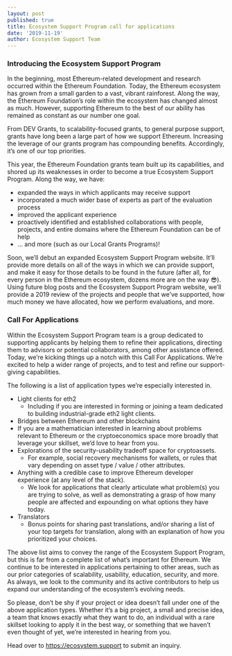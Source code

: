 ```yaml
---
layout: post
published: true
title: Ecosystem Support Program call for applications
date: '2019-11-19'
author: Ecosystem Support Team
---
```


### Introducing the Ecosystem Support Program

In the beginning, most Ethereum-related development and research occurred within the Ethereum Foundation. Today, the Ethereum ecosystem has grown from a small garden to a vast, vibrant rainforest. Along the way, the Ethereum Foundation’s role within the ecosystem has changed almost as much. However, supporting Ethereum to the best of our ability has remained as constant as our number one goal.

From DEV Grants, to scalability-focused grants, to general purpose support, grants have long been a large part of how we support Ethereum. Increasing the leverage of our grants program has compounding benefits. Accordingly, it’s one of our top priorities.

This year, the Ethereum Foundation grants team built up its capabilities, and shored up its weaknesses in order to become a true Ecosystem Support Program. Along the way, we have:

* expanded the ways in which applicants may receive support
* incorporated a much wider base of experts as part of the evaluation process
* improved the applicant experience
* proactively identified and established collaborations with people, projects, and entire domains where the Ethereum Foundation can be of help
* … and more (such as our Local Grants Programs)!

Soon, we’ll debut an expanded Ecosystem Support Program website. It’ll provide more details on all of the ways in which we can provide support, and make it easy for those details to be found in the future (after all, for every person in the Ethereum ecosystem, dozens more are on the way 😎). Using future blog posts and the Ecosystem Support Program website, we’ll provide a 2019 review of the projects and people that we’ve supported, how much money we have allocated, how we perform evaluations, and more.


### Call For Applications

Within the Ecosystem Support Program team is a group dedicated to supporting applicants by helping them to refine their applications, directing them to advisors or potential collaborators, among other assistance offered. Today, we’re kicking things up a notch with this Call For Applications. We’re excited to help a wider range of projects, and to test and refine our support-giving capabilities.

The following is a list of application types we’re especially interested in.

* Light clients for eth2
    * Including if you are interested in forming or joining a team dedicated to building industrial-grade eth2 light clients.
* Bridges between Ethereum and other blockchains
* If you are a mathematician interested in learning about problems relevant to Ethereum or the cryptoeconomics space more broadly that leverage your skillset, we’d love to hear from you.
* Explorations of the security-usability tradeoff space for cryptoassets.
    * For example, social recovery mechanisms for wallets, or rules that vary depending on asset type / value / other attributes.
* Anything with a credible case to improve Ethereum developer experience (at any level of the stack).
    * We look for applications that clearly articulate what problem(s) you are trying to solve, as well as demonstrating a grasp of how many people are affected and expounding on what options they have today. 
* Translators
    * Bonus points for sharing past translations, and/or sharing a list of your top targets for translation, along with an explanation of how you prioritized your choices.


The above list aims to convey the range of the Ecosystem Support Program, but this is far from a complete list of what’s important for Ethereum. We continue to be interested in applications pertaining to other areas, such as our prior categories of scalability, usability, education, security, and more. As always, we look to the community and its active contributors to help us expand our understanding of the ecosystem’s evolving needs.

So please, don’t be shy if your project or idea doesn’t fall under one of the above application types. Whether it’s a big project, a small and precise idea, a team that knows exactly what they want to do, an individual with a rare skillset looking to apply it in the best way, or something that we haven’t even thought of yet, we’re interested in hearing from you.

Head over to https://ecosystem.support to submit an inquiry.
